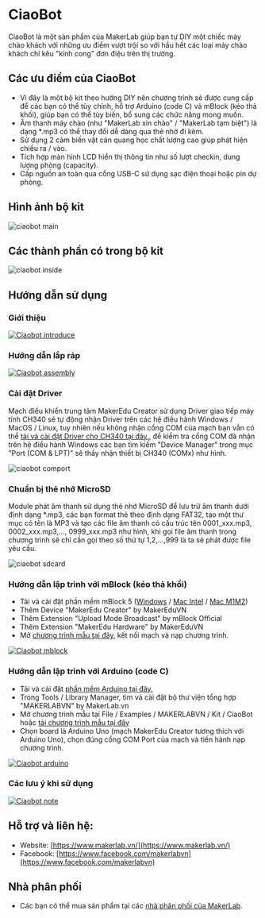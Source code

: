 # CiaoBot
CiaoBot là một sản phẩm của MakerLab giúp bạn tự DIY một chiếc máy chào khách với những ưu điểm vượt trội so với hầu hết các loại máy chào khách chỉ kêu "kính cong" đơn điệu trên thị trường.
## Các ưu điểm của CiaoBot

- Vì đây là một bộ kit theo hướng DIY nên chương trình sẽ được cung cấp để các bạn có thể tùy chỉnh, hỗ trợ Arduino (code C) và mBlock (kéo thả khối), giúp bạn có thể tùy biến, bổ sung các chức năng mong muốn.
- Âm thanh máy chào (như "MakerLab xin chào" / "MakerLab tạm biệt") là dạng *.mp3 có thể thay đổi dễ dàng qua thẻ nhớ đi kèm.
- Sử dụng 2 cảm biến vật cản quang học chất lượng cao giúp phát hiện chiều ra / vào.
- Tích hợp màn hình LCD hiển thị thông tin như số lượt checkin, dung lượng phòng (capacity).
- Cấp nguồn an toàn qua cổng USB-C sử dụng sạc điện thoại hoặc pin dự phòng.

## Hình ảnh bộ kit
![ciaobot main](/image/ciaobot1.png)
## Các thành phần có trong bộ kit
![ciaobot inside](/image/ciaobot2.png)
## Hướng dẫn sử dụng
### Giới thiệu
[![Ciaobot introduce](/image/introduce.png)](https://www.youtube.com/watch?v=pvLTHNnOPeM)
### Hướng dẫn lắp ráp
[![Ciaobot assembly](/image/assembly.png)](https://www.youtube.com/watch?v=QY7m3F5WTkc)
### Cài đặt Driver
Mạch điều khiển trung tâm MakerEdu Creator sử dụng Driver giao tiếp máy tính CH340 sẽ tự động nhận Driver trên các hệ điều hành Windows / MacOS / Linux, tuy nhiên nếu không nhận cổng COM của mạch bạn vẫn có thể [tải và cài đặt Driver cho CH340 tại đây.](https://www.mediafire.com/file/fsem9mtf5yl56q6/[MakerLab.vn]+CH340+Driver+WinMacLinux.zip/file), để kiểm tra cổng COM đã nhận trên hệ điều hành Windows các bạn tìm kiếm "Device Manager" trong mục "Port (COM & LPT)" sẽ thấy nhận thiết bị CH340 (COMx) như hình.

![ciaobot comport](/image/comport.png)
 ### Chuẩn bị thẻ nhớ MicroSD
Module phát âm thanh sử dụng thẻ nhớ MicroSD để lưu trữ âm thanh dưới định dạng *.mp3, các bạn format thẻ theo định dạng FAT32, tạo một thư mục có tên là MP3 và tạo các file âm thanh có cấu trúc tên 0001_xxx.mp3, 0002_xxx.mp3,..., 0999_xxx.mp3 như hình, khi gọi file âm thanh trong chương trình sẽ chỉ cần gọi theo số thứ tự 1,2,...,999 là ta sẽ phát được file yêu cầu.

![ciaobot sdcard](/image/sdcard.png)
### Hướng dẫn lập trình với mBlock (kéo thả khối)
- Tải và cài đặt phần mềm mBlock 5 ([Windows](https://www.mediafire.com/file/ma55iajd7glwmbo/%255BMakerLab.vn%255D_mBlock_V5.4.3_for_Windows.zip/file) / [Mac Intel](https://www.mediafire.com/file/pjfngy6d7ktb55f/%255BMakerLab.vn%255D_mBlock_V5.4.3_for_Mac_Intel.zip/file) / [Mac M1M2](https://www.mediafire.com/file/mfdkgpgnpa7uv2s/%255BMakerLab.vn%255D_mBlock_V5.4.3_for_Mac_M1M2.zip/file))
- Thêm Device "MakerEdu Creator" by MakerEduVN
- Thêm Extension "Upload Mode Broadcast" by mBlock Official
- Thêm Extension "MakerEdu Hardware" by MakerEduVN
- Mở [chương trình mẫu tại đây](/mBlock5), kết nối mạch và nạp chương trình.

[![Ciaobot mblock](/image/mblock.png)](https://www.youtube.com/watch?v=fWIyjU7ekBY)
### Hướng dẫn lập trình với Arduino (code C)
- Tải và cài đặt [phần mềm Arduino tại đây.](https://www.arduino.cc/en/software)
- Trong Tools / Library Manager, tìm và cài đặt bộ thư viện tổng hợp "MAKERLABVN" by MakerLab.vn
- Mở chương trình mẫu tại File / Examples / MAKERLABVN / Kit / CiaoBot hoặc [tải chương trình mẫu tại đây](/arduino)
- Chọn board là Arduino Uno (mạch MakerEdu Creator tương thích với Arduino Uno), chọn đúng cổng COM Port của mạch và tiến hành nạp chương trình.

[![Ciaobot arduino](/image/arduino.png)](https://www.youtube.com/watch?v=XfQZ-G5rleQ)
### Các lưu ý khi sử dụng
[![Ciaobot note](/image/note.png)](https://www.youtube.com/watch?v=Bjzt4SOK1gk)
## Hỗ trợ và liên hệ:
- Website: [https://www.makerlab.vn/](https://www.makerlab.vn/)
- Facebook: [https://www.facebook.com/makerlabvn](https://www.facebook.com/makerlabvn)
## Nhà phân phối
- Các bạn có thể mua sản phẩm tại các [nhà phân phối của MakerLab](https://www.makerlab.vn/distributor/).
